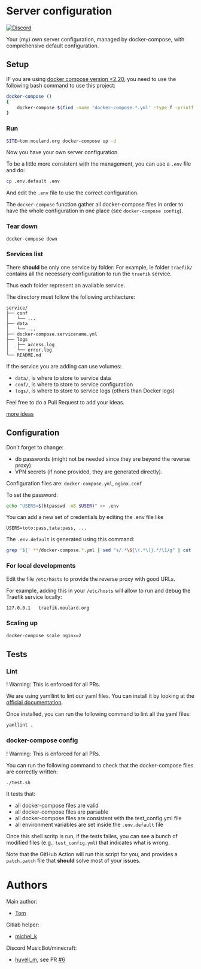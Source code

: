 # Server configuration
[![Discord](https://img.shields.io/discord/861623516142501898)](https://discord.gg/zQV6m9Jk6Z)

Your (my) own server configuration, managed by docker-compose, with
comprehensive default configuration.

## Setup
IF you are using [docker compose version <2.20](https://docs.docker.com/compose/multiple-compose-files/include/),
you need to use the following bash command to use this project:
```bash
docker-compose ()
{
    docker-compose $(find -name 'docker-compose.*.yml' -type f -printf '%p\t%d\n'  2>/dev/null | sort -n -k2 | cut -f 1 | awk '{print "-f "$0}') $@
}
```

### Run
```bash
SITE=tom.moulard.org docker-compose up -d
```

Now you have your own server configuration.

To be a little more consistent with the management, you can use a `.env` file
and do:
```bash
cp .env.default .env
```

And edit the `.env` file to use the correct configuration.

The `docker-compose` function gather all docker-compose files in order to have
the whole configuration in one place (see `docker-compose config`).

### Tear down
```bash
docker-compose down
```

### Services list
There **should** be only one service by folder:
For example, le folder `traefik/` contains all the necessary configuration to
run the `traefik` service.

Thus each folder represent an available service.

The directory must follow the following architecture:
```
service/
├── conf
│   └── ...
├── data
│   └── ...
├── docker-compose.servicename.yml
├── logs
│   ├── access.log
│   └── error.log
└── README.md
```

If the service you are adding can use volumes:
 - `data/`, is where to store to service data
 - `conf/`, is where to store to service configuration
 - `logs/`, is where to store to service logs (others than Docker logs)

Feel free to do a Pull Request to add your ideas.

[more ideas](https://github.com/awesome-selfhosted/awesome-selfhosted)

## Configuration
Don't forget to change:

 - db passwords (might not be needed since they are beyond the reverse proxy)
 - VPN secrets (if none provided, they are generated directly).

Configuration files are: `docker-compose.yml`, `nginx.conf`

To set the password:
```bash
echo "USERS=$(htpasswd -nB $USER)" >> .env
```

You can add a new set of credentials by editing the .env file like
```env
USERS=toto:pass,tata:pass, ...
```

The `.env.default` is generated using this command:
```bash
grep '${' **/docker-compose.*.yml | sed "s/.*\${\(.*\)}.*/\1/g" | cut -d":" -f 1 | sort -u | sort | xargs -I % echo "%=" >> .env.default
```

### For local developments
Edit the file `/etc/hosts` to provide the reverse proxy with good URLs.

For example, adding this in your `/etc/hosts` will allow to run and debug the
Traefik service locally:
```bash
127.0.0.1   traefik.moulard.org
```

### Scaling up
```bash
docker-compose scale nginx=2
```

## Tests

### Lint

! Warning: This is enforced for all PRs.

We are using yamllint to lint our yaml files.
You can install it by looking at the [official
documentation](https://yamllint.readthedocs.io/en/stable/quickstart.html#installation).

Once installed, you can run the following command to lint all the yaml files:
```bash
yamllint .
```

### docker-compose config

! Warning: This is enforced for all PRs.

You can run the following command to check that the docker-compose files are
correctly written:
```bash
./test.sh
```

It tests that:

 - all docker-compose files are valid
 - all docker-compose files are parsable
 - all docker-compose files are consistent with the test_config.yml file
 - all environment variables are set inside the `.env.default` file

Once this shell scritp is run, if the tests failes, you can see a bunch of
modified files (e.g., `test_config.yml`) that indicates what is wrong.

Note that the GitHub Action will run this script for you, and provides a
`patch.patch` file that **should** solve most of your issues.

# Authors
Main author:
 - [Tom](http://tom.moulard.org)

Gitlab helper:
 - [michel_k](mailto:thomas.michelot@epita.fr)

Discord MusicBot/minecraft:
 - [huvell_m](mailto:martin.huvelle@epita.fr),
see PR [#6](https://github.com/tomMoulard/make-my-server/pull/6)

